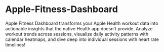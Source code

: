 # Apple-Fitness-Dashboard
Apple Fitness Dashboard transforms your Apple Health workout data into actionable insights that the native Health app doesn't provide. Analyze workout trends across sessions, visualize daily activity patterns with calendar heatmaps, and dive deep into individual sessions with heart rate timelines!
